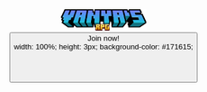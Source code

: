 <center><img src="minecraft_title.png" alt="Logo" class="center" width="30%" height="30%">
<center><button type="button" class="button">Join now!
<head>
  <header>
    width: 100%;
    height: 3px;
    background-color: #171615;
  </header>
</head>
